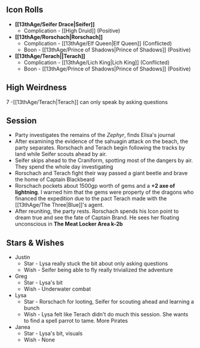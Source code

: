 ## Icon Rolls
* **[[13thAge/Seifer Drace|Seifer]]**
	* Complication - [[High Druid]] (Positive)
* **[[13thAge/Rorschach|Rorschach]]**
	* Complication - [[13thAge/Elf Queen|Elf Queen]] (Conflicted)
	* Boon - [[13thAge/Prince of Shadows|Prince of Shadows]] (Positive)
* **[[13thAge/Terach||Terach]]**
	* Complication - [[13thAge/Lich King|Lich King]] (Conflicted)
	* Boon - [[13thAge/Prince of Shadows|Prince of Shadows]] (Positive)

## High Weirdness
7 -[[13thAge/Terach|Terach]] can only speak by asking questions

## Session
- Party investigates the remains of the *Zephyr*, finds Elisa's journal
- After examining the evidence of the sahuagin attack on the beach, the party separates.  Rorschach and Terach begin following the tracks by land while Seifer scouts ahead by air.
- Seifer skips ahead to the Craniform, spotting most of the dangers by air.  They spend the whole day investigating
- Rorschach and Terach fight their way passed a giant beetle and brave the home of Captain Blackbeard
- Rorschach pockets about 1500gp worth of gems and a **+2 axe of lightning**.  I warned him that the gems were property of the dragons who financed the expedition due to the pact Terach made with the [[13thAge/The Three|Blue]]'s agent.
- After reuniting, the party rests.  Rorschach spends his Icon point to dream true and see the fate of Captain Brand.  He sees her floating unconscious in **The Meat Locker Area k-2b**

## Stars & Wishes
- Justin
	- Star - Lysa really stuck the bit about only asking questions
	- Wish - Seifer being able to fly really trivialized the adventure
- Greg
	- Star - Lysa's bit
	- Wish - Underwater combat
- Lysa
	- Star - Rorschach for looting, Seifer for scouting ahead and learning a bunch
	- Wish - Lysa felt like Terach didn't do much this session.  She wants to find a spell parrot to tame.  More Pirates
- Janea
	- Star - Lysa's bit, visuals
	- Wish - None
